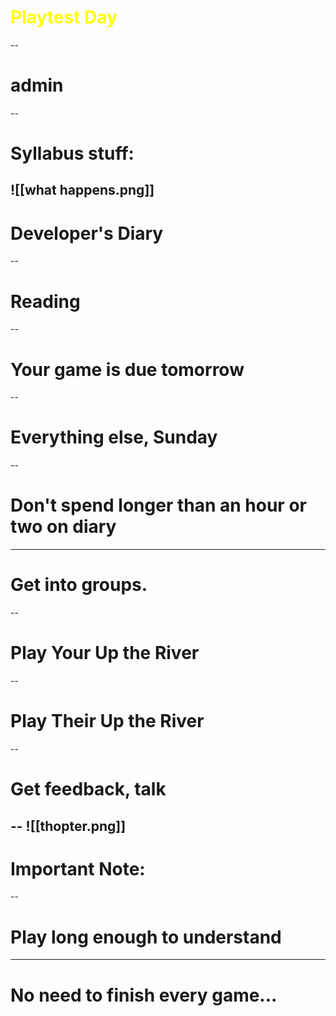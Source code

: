 <!-- slide bg= "[[moebius -3.png]]" -->
# <font color="#ffff00">Playtest Day</font>
--
# admin
--
# Syllabus stuff:
![[what happens.png]]
--
# Developer's Diary
--
# Reading
--
# Your game is due tomorrow
--
# Everything else, Sunday
--
# Don't spend longer than an hour or two on diary
---
# Get into groups.
--
# Play Your Up the River
--
# Play Their Up the River
--
# Get feedback, talk
--
![[thopter.png]]
--
# Important Note: 
--
# Play long enough to understand
---
# No need to finish every game...
